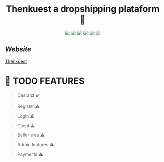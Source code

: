 <div align='center'>
    <h1><b>Thenkuest a dropshipping plataform 💸</b></h1>
    <img src='https://img.shields.io/badge/Python-3.8-blue'></img>
    <img src='https://img.shields.io/badge/Django-3-green'></img>
    <img src='https://img.shields.io/badge/Django REST Framework-3.12.x-red'></img>
    <img src='https://img.shields.io/badge/React-16.13.x-blue'></img>
    <img src='https://img.shields.io/badge/React Native-0.63-blue'></img>
    <img src='https://img.shields.io/github/license/Mika-IO/thenkuest'></img>
    
</div>

## *Website*

[Thenkuest](https://www.thenkuest.tk/)


# :pushpin: **TODO FEATURES** 

> Descript :heavy_check_mark:

> Register :warning:

> Login :warning:

> Client :warning:

> Seller area :warning:

> Admin features :warning:

> Payments :warning:
